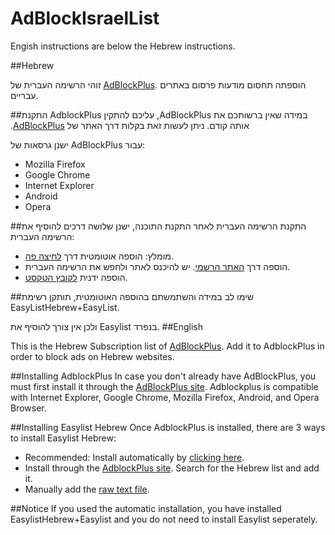 AdBlockIsraelList
=================


Engish instructions are below the Hebrew instructions.

##Hebrew

זוהי הרשימה העברית של [AdBlockPlus](https://adblockplus.org). הוספתה תחסום מודעות פרסום באתרים עבריים.

##התקנת AdblockPlus
‫במידה שאין ברשותכם את AdBlockPlus, עליכם להתקין אותה קודם. ניתן לעשות זאת בקלות דרך האתר של [AdBlockPlus](https://adblockplus.org). 

ישנן גרסאות של AdBlockPlus עבור:
- Mozilla Firefox
- Google Chrome
- Internet Explorer
- Android
- Opera

##התקנת הרשימה העברית
לאחר התקנת התוכנה, ישנן שלושה דרכים להוסיף את הרשימה העברית:
- מומלץ: הוספה אוטומטית דרך [לחיצה פה](https://cdn.rawgit.com/wiseoldman95/EasyListHebrew/new_readme/install.html).
- הוספה דרך [האתר הרשמי](https://adblockplus.org/en/subscriptions). יש להיכנס לאתר ולחפש את הרשימה העברית.
- הוספה ידנית [לקובץ הטקסט](https://easylist-downloads.adblockplus.org/israellist+easylist.txt).

##שימו לב
במידה והשתמשתם בהוספה האוטומטית, תותקן רשימת EasyListHebrew+EasyList.

ולכן אין צורך להוסיף את Easylist בנפרד.
##English

This is the Hebrew Subscription list of [AdBlockPlus](https://adblockplus.org). Add it to AdblockPlus in order to block ads on Hebrew websites.

##Installing AdblockPlus
In case you don't already have AdBlockPlus, you must first install it through the [AdBlockPlus site](https://adblockplus.org). Adblockplus is compatible with Internet Explorer, Google Chrome, Mozilla Firefox, Android, and Opera Browser.

##Installing Easylist Hebrew
Once AdblockPlus is installed, there are 3 ways to install Easylist Hebrew:
- Recommended: Install automatically by [clicking here](https://cdn.rawgit.com/wiseoldman95/EasyListHebrew/new_readme/install.html).
- Install through the [AdblockPlus site](https://adblockplus.org/en/subscriptions). Search for the Hebrew list and add it.
- Manually add the [raw text file](https://easylist-downloads.adblockplus.org/israellist+easylist.txt).

##Notice
If you used the automatic installation, you have installed EasylistHebrew+Easylist and you do not need to install Easylist seperately.
